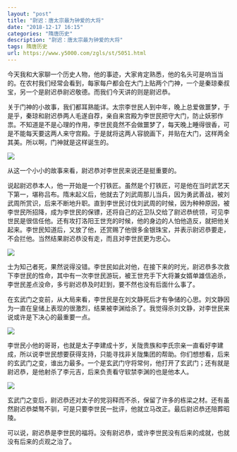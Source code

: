 ```yaml
---
layout: "post"
title: "尉迟：唐太宗最为钟爱的大将"
date: "2018-12-17 16:15"
categories: "隋唐历史"
description: "尉迟：唐太宗最为钟爱的大将"
tags: 隋唐历史
url: https://www.y5000.com/zgls/st/5051.html
---
```






今天我和大家聊一个历史人物，他的事迹，大家肯定熟悉，他的名头可是响当当的。在农村我们经常会看到，每家每户都会在大门上贴两个门神，一个是秦琼秦叔宝，另一个是尉迟恭尉迟敬德。而我们今天讲的则是尉迟恭。

关于门神的小故事，我们都耳熟能详。太宗李世民人到中年，晚上总爱做噩梦，于是乎，秦琼和尉迟恭两人毛遂自荐，亲自来宫殿为李世民把守大门，防止妖邪作祟。不知道是不是心理的作用，李世民竟然不会做噩梦了，每天晚上睡得很香，可是不能每天要这两人来守宫殿。于是就将这两人容貌画下，并贴在大门，这样两全其美。所以啊，门神就是这样诞生的。

![](/uploads/allimg/161111/6-16111116143bC.JPG)

从这一个小小的故事来看，尉迟恭对李世民来说还是挺重要的。

说起尉迟恭本人，他一开始是一个打铁匠。虽然是个打铁匠，可是他在当时武艺天下第一，堪称吕布。隋末起义后，他就去了刘武周那儿当兵，因为勇武善战，被刘武周所赏识，后来不断地升职。直到李世民讨伐刘武周的时候，因为种种原因，被李世民所招降，成为李世民的保镖，还将自己的近卫队交给了尉迟恭统领，可见李世民是很信任他。还有攻打洛阳王世充的时候，他的身边的人怕他造反，就把他关起来。李世民知道后，又放了他，还赏赐了他很多金银珠宝，并表示尉迟恭要走，不会拦他。当然结果尉迟恭没有走，而且对李世民更为忠心。

![](https://img.y5000.com/uploads/allimg/161111/16164M2N-0.jpg)

士为知己者死，果然说得没错。李世民如此对他，在接下来的时光，尉迟恭多次救下李世民的性命，其中有一次李世民游玩，被王世充手下大将兼女婿单雄信追杀，李世民差点没命，多亏尉迟恭及时赶到，要不然也没有后面什么事了。

在玄武门之变前，从大局来看，李世民是在刘文静死后才有争储的心思。刘文静因为一直在皇储上表现的很激烈，结果被李渊给杀了。我觉得杀刘文静，对李世民来说或许是下决心的最重要一点。

![](/uploads/allimg/161111/6-16111116114Y40.JPG)

李世民小他的哥哥，也就是太子李建成十岁，关陇贵族和李氏宗亲一直看好李建成，所以说李世民想要获得支持，只能寻找非关陇集团的帮助。你们想想看，后来的玄武门之变，谁出力最多。一个是玄武门守将常何，他打开了玄武门；还有就是尉迟恭，是他射杀了李元吉，后来负责看守软禁李渊的也是他本人。

![](/uploads/allimg/161111/6-1611111612524T.JPG)

玄武门之变后，尉迟恭还对太子的党羽释而不杀，保留了许多的栋梁之材。还有虽然尉迟恭桀骜不驯，可是只要李世民一批评，他就立马改正。最后尉迟恭还陪葬昭陵。

可以说，尉迟恭是李世民的福将。没有尉迟恭，或许李世民没有后来的成就，也就没有后来的贞观之治了。
